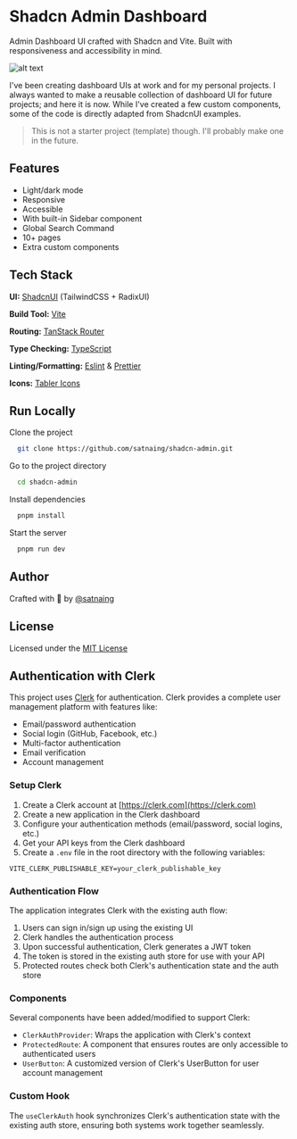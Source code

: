 # Shadcn Admin Dashboard

Admin Dashboard UI crafted with Shadcn and Vite. Built with responsiveness and accessibility in mind.

![alt text](public/images/shadcn-admin.png)

I've been creating dashboard UIs at work and for my personal projects. I always wanted to make a reusable collection of dashboard UI for future projects; and here it is now. While I've created a few custom components, some of the code is directly adapted from ShadcnUI examples.

> This is not a starter project (template) though. I'll probably make one in the future.

## Features

- Light/dark mode
- Responsive
- Accessible
- With built-in Sidebar component
- Global Search Command
- 10+ pages
- Extra custom components

## Tech Stack

**UI:** [ShadcnUI](https://ui.shadcn.com) (TailwindCSS + RadixUI)

**Build Tool:** [Vite](https://vitejs.dev/)

**Routing:** [TanStack Router](https://tanstack.com/router/latest)

**Type Checking:** [TypeScript](https://www.typescriptlang.org/)

**Linting/Formatting:** [Eslint](https://eslint.org/) & [Prettier](https://prettier.io/)

**Icons:** [Tabler Icons](https://tabler.io/icons)

## Run Locally

Clone the project

```bash
  git clone https://github.com/satnaing/shadcn-admin.git
```

Go to the project directory

```bash
  cd shadcn-admin
```

Install dependencies

```bash
  pnpm install
```

Start the server

```bash
  pnpm run dev
```

## Author

Crafted with 🤍 by [@satnaing](https://github.com/satnaing)

## License

Licensed under the [MIT License](https://choosealicense.com/licenses/mit/)

## Authentication with Clerk

This project uses [Clerk](https://clerk.com) for authentication. Clerk provides a complete user management platform with features like:

- Email/password authentication
- Social login (GitHub, Facebook, etc.)
- Multi-factor authentication
- Email verification
- Account management

### Setup Clerk

1. Create a Clerk account at [https://clerk.com](https://clerk.com)
2. Create a new application in the Clerk dashboard
3. Configure your authentication methods (email/password, social logins, etc.)
4. Get your API keys from the Clerk dashboard
5. Create a `.env` file in the root directory with the following variables:

```
VITE_CLERK_PUBLISHABLE_KEY=your_clerk_publishable_key
```

### Authentication Flow

The application integrates Clerk with the existing auth flow:

1. Users can sign in/sign up using the existing UI
2. Clerk handles the authentication process
3. Upon successful authentication, Clerk generates a JWT token
4. The token is stored in the existing auth store for use with your API
5. Protected routes check both Clerk's authentication state and the auth store

### Components

Several components have been added/modified to support Clerk:

- `ClerkAuthProvider`: Wraps the application with Clerk's context
- `ProtectedRoute`: A component that ensures routes are only accessible to authenticated users
- `UserButton`: A customized version of Clerk's UserButton for user account management

### Custom Hook

The `useClerkAuth` hook synchronizes Clerk's authentication state with the existing auth store, ensuring both systems work together seamlessly.
